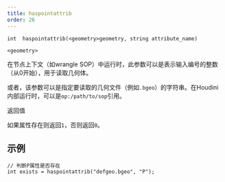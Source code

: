 ```yaml
---
title: haspointattrib
order: 26
---
```

`int  haspointattrib(<geometry>geometry, string attribute_name)`

`<geometry>`

在节点上下文（如wrangle SOP）中运行时，此参数可以是表示输入编号的整数（从0开始），用于读取几何体。

或者，该参数可以是指定要读取的几何文件（例如`.bgeo`）的字符串。在Houdini内部运行时，可以是`op:/path/to/sop`引用。

返回值

如果属性存在则返回`1`，否则返回`0`。

## 示例

```vex
// 判断P属性是否存在
int exists = haspointattrib("defgeo.bgeo", "P");

```
